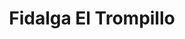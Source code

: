 ---
title: "Fidalga El Trompillo"
url: /santa-cruz-de-la-sierra/fidalga-el-trompillo-avenida-el-trompillo/
shop: Supermarkt
---